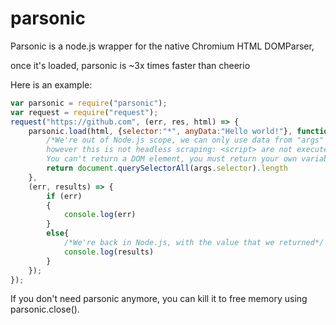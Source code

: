 # parsonic
Parsonic is a node.js wrapper for the native Chromium HTML DOMParser,

once it's loaded, parsonic is ~3x times faster than cheerio

Here is an example:
```js
var parsonic = require("parsonic");
var request = require("request");
request("https://github.com", (err, res, html) => {
	parsonic.load(html, {selector:"*", anyData:"Hello world!"}, function(document, args){
		/*We're out of Node.js scope, we can only use data from "args" and document,
		however this is not headless scraping: <script> are not executed and window isn't accessible.
		You can't return a DOM element, you must return your own variables/objects.*/
		return document.querySelectorAll(args.selector).length
	},
	(err, results) => {
		if (err)
		{
			console.log(err)
		}
		else{
			/*We're back in Node.js, with the value that we returned*/
			console.log(results)
		}
	});
});
```

If you don't need parsonic anymore, you can kill it to free memory using parsonic.close().
	
